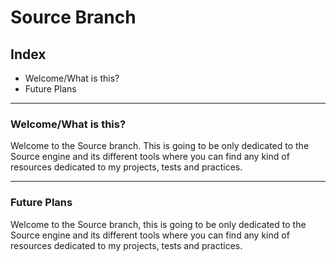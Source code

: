 # Source Branch 

## Index
* Welcome/What is this?
* Future Plans
- - - -
### Welcome/What is this?

Welcome to the Source branch. 
This is going to be only dedicated to the Source engine and its different tools where you can find any kind of resources dedicated to my projects, tests and practices.
- - - -
### Future Plans

Welcome to the Source branch, this is going to be only dedicated to the Source engine and its different tools where you can find any kind of resources dedicated to my projects, tests and practices.
